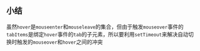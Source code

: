 ## 小结
虽然`hover`是`mouseenter`和`mouseleave`的集合，但由于触发`mouseover`事件的`tabItems`是绑定`hover`事件的`tab`的子元素，所以要利用`setTimeout`来解决自动切换时触发的`mouseover`和`hover`之间的冲突
